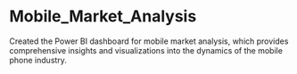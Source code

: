 # Mobile_Market_Analysis
Created the Power BI dashboard for mobile market analysis, which provides comprehensive insights and visualizations into the dynamics of the mobile phone industry.
